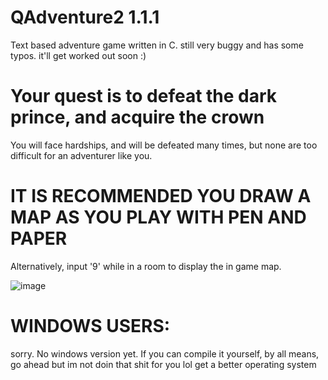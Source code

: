 # QAdventure2 1.1.1
Text based adventure game written in C.
still very buggy and has some typos. it'll get worked out soon :)

# Your quest is to defeat the dark prince, and acquire the crown
You will face hardships, and will be defeated many times, but none are too difficult for an adventurer like you.

# IT IS RECOMMENDED YOU DRAW A MAP AS YOU PLAY WITH PEN AND PAPER
Alternatively, input '9' while in a room to display the in game map.

![image](https://user-images.githubusercontent.com/87496773/141252368-bd60b678-3a93-4192-b963-2c11249166aa.png)


# WINDOWS USERS:
sorry. No windows version yet. If you can compile it yourself, by all means, go ahead but im not doin that shit for you lol get a better operating system
